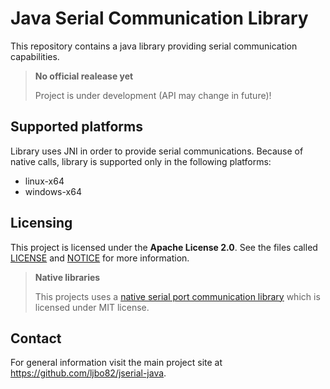 # Java Serial Communication Library

This repository contains a java library providing serial communication capabilities.

> **No official realease yet**
>
> Project is under development (API may change in future)!

## Supported platforms

Library uses JNI in order to provide serial communications. Because of native calls, library is supported only in the following platforms:

* linux-x64
* windows-x64

## Licensing

This project is licensed under the **Apache License 2.0**. See the files called [LICENSE](LICENSE) and [NOTICE](NOTICE) for more information.

> **Native libraries**
> 
> This projects uses a [native serial port communication library](https://github.com/ljbo82/jserial-jni) which is licensed under MIT license.

## Contact

For general information visit the main project site at https://github.com/ljbo82/jserial-java.
